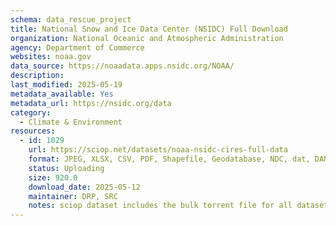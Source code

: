 ```yaml
---
schema: data_rescue_project 
title: National Snow and Ice Data Center (NSIDC) Full Download
organization: National Oceanic and Atmospheric Administration
agency: Department of Commerce
websites: noaa.gov
data_source: https://noaadata.apps.nsidc.org/NOAA/
description: 
last_modified: 2025-05-19
metadata_available: Yes
metadata_url: https://nsidc.org/data
category:
  - Climate & Environment 
resources:
  - id: 1029
    url: https://sciop.net/datasets/noaa-nsidc-cires-full-data
    format: JPEG, XLSX, CSV, PDF, Shapefile, Geodatabase, NDC, dat, DAN, nc
    status: Uploading
    size: 920.0
    download_date: 2025-05-12
    maintainer: DRP, SRC
    notes: sciop dataset includes the bulk torrent file for all datasets, individual torrent creation in progress
---
```

